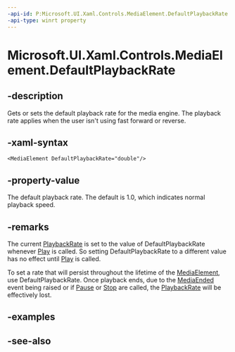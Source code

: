 ```yaml
---
-api-id: P:Microsoft.UI.Xaml.Controls.MediaElement.DefaultPlaybackRate
-api-type: winrt property
---
```


<!-- Property syntax
public double DefaultPlaybackRate { get;  set; }
-->

# Microsoft.UI.Xaml.Controls.MediaElement.DefaultPlaybackRate

## -description
Gets or sets the default playback rate for the media engine. The playback rate applies when the user isn't using fast forward or reverse.

## -xaml-syntax
```xaml
<MediaElement DefaultPlaybackRate="double"/>
```


## -property-value
The default playback rate. The default is 1.0, which indicates normal playback speed.

## -remarks
The current [PlaybackRate](mediaelement_playbackrate.md) is set to the value of DefaultPlaybackRate whenever [Play](mediaelement_play_848564459.md) is called. So setting DefaultPlaybackRate to a different value has no effect until [Play](mediaelement_play_848564459.md) is called.

To set a rate that will persist throughout the lifetime of the [MediaElement](mediaelement.md), use DefaultPlaybackRate. Once playback ends, due to the [MediaEnded](mediaelement_mediaended.md) event being raised or if [Pause](mediaelement_pause_1953642114.md) or [Stop](mediaelement_stop_1201535524.md) are called, the [PlaybackRate](mediaelement_playbackrate.md) will be effectively lost.

## -examples

## -see-also
